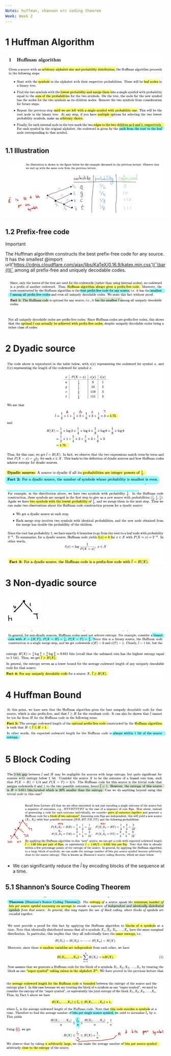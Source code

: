 ```yaml
---
Notes: huffman, shannon src coding theorem
Week: Week 2
---
```

# 1 Huffman Algorithm

![Untitled 40.png](../../attachments/Untitled%2040.png)

## 1.1 Illustration

![Untitled 1 7.png](../../attachments/Untitled%201%207.png)

## 1.2 Prefix-free code

> [!important]  
> The Huffman algorithm constructs the best prefix-free code for any source. It has the smallest @import url('https://cdnjs.cloudflare.com/ajax/libs/KaTeX/0.16.9/katex.min.css')lˉ\bar{l}lˉ﻿ among all prefix-free and uniquely decodable codes.  

![Untitled 2 8.png](../../attachments/Untitled%202%208.png)

![Untitled 3 8.png](../../attachments/Untitled%203%208.png)

# 2 Dyadic source

![Untitled 4 7.png](../../attachments/Untitled%204%207.png)

![Untitled 5 7.png](../../attachments/Untitled%205%207.png)

![Untitled 6 7.png](../../attachments/Untitled%206%207.png)

![Untitled 7 7.png](../../attachments/Untitled%207%207.png)

# 3 Non-dyadic source

![Untitled 8 7.png](../../attachments/Untitled%208%207.png)

![Untitled 9 7.png](../../attachments/Untitled%209%207.png)

![Untitled 10 7.png](../../attachments/Untitled%2010%207.png)

# 4 Huffman Bound

![Untitled 11 7.png](../../attachments/Untitled%2011%207.png)

# 5 Block Coding

![Untitled 12 7.png](../../attachments/Untitled%2012%207.png)

![Untitled 13 6.png](../../attachments/Untitled%2013%206.png)

- We can significantly reduce the $\bar{l}$﻿ by encoding blocks of the sequence at a time.

## 5.1 Shannon’s Source Coding Theorem

![Untitled 14 6.png](../../attachments/Untitled%2014%206.png)

![Untitled 15 6.png](../../attachments/Untitled%2015%206.png)

![Untitled 16 6.png](../../attachments/Untitled%2016%206.png)